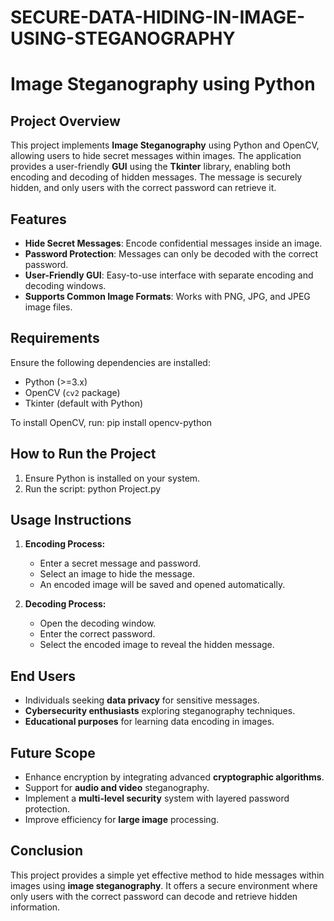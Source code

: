 # SECURE-DATA-HIDING-IN-IMAGE-USING-STEGANOGRAPHY

# Image Steganography using Python

## Project Overview
This project implements **Image Steganography** using Python and OpenCV, allowing users to hide secret messages within images. The application provides a user-friendly **GUI** using the **Tkinter** library, enabling both encoding and decoding of hidden messages. The message is securely hidden, and only users with the correct password can retrieve it.

## Features
- **Hide Secret Messages**: Encode confidential messages inside an image.
- **Password Protection**: Messages can only be decoded with the correct password.
- **User-Friendly GUI**: Easy-to-use interface with separate encoding and decoding windows.
- **Supports Common Image Formats**: Works with PNG, JPG, and JPEG image files.

## Requirements
Ensure the following dependencies are installed:

- Python (>=3.x)
- OpenCV (`cv2` package)
- Tkinter (default with Python)

To install OpenCV, run: pip install opencv-python


## How to Run the Project
1. Ensure Python is installed on your system.
2. Run the script: python Project.py


## Usage Instructions
1. **Encoding Process:**
   - Enter a secret message and password.
   - Select an image to hide the message.
   - An encoded image will be saved and opened automatically.

2. **Decoding Process:**
   - Open the decoding window.
   - Enter the correct password.
   - Select the encoded image to reveal the hidden message.

## End Users
- Individuals seeking **data privacy** for sensitive messages.
- **Cybersecurity enthusiasts** exploring steganography techniques.
- **Educational purposes** for learning data encoding in images.

## Future Scope
- Enhance encryption by integrating advanced **cryptographic algorithms**.
- Support for **audio and video** steganography.
- Implement a **multi-level security** system with layered password protection.
- Improve efficiency for **large image** processing.

## Conclusion
This project provides a simple yet effective method to hide messages within images using **image steganography**. It offers a secure environment where only users with the correct password can decode and retrieve hidden information.

